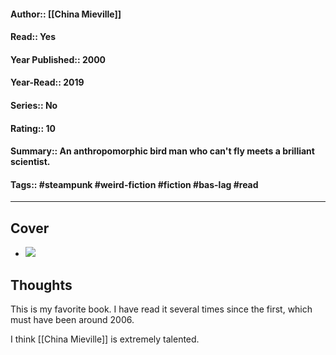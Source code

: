 #### Author:: [[China Mieville]]
#### Read:: Yes
#### Year Published:: 2000
#### Year-Read:: 2019
#### Series:: No
#### Rating:: 10
#### Summary:: An anthropomorphic bird man who can't fly meets a brilliant scientist.
#### Tags:: #steampunk #weird-fiction #fiction #bas-lag #read

---
## Cover
- ![](https://m.media-amazon.com/images/I/41vPOz5O68L.jpg)


## Thoughts
This is my favorite book. I have read it several times since the first, which must have been around 2006.

I think [[China Mieville]] is extremely talented.